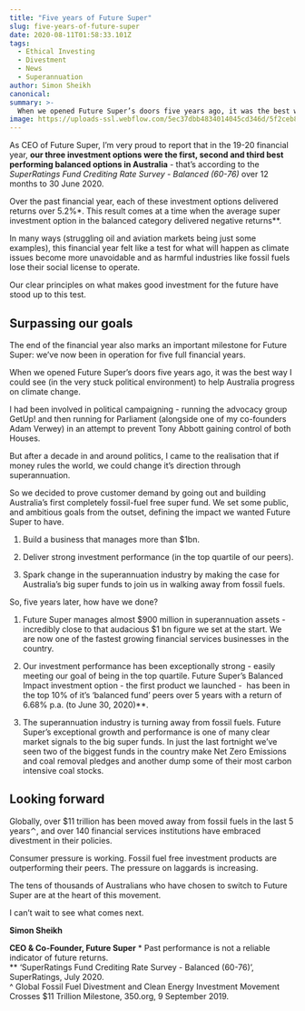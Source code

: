 ```yaml
---
title: "Five years of Future Super"
slug: five-years-of-future-super
date: 2020-08-11T01:58:33.101Z
tags: 
  - Ethical Investing
  - Divestment
  - News
  - Superannuation
author: Simon Sheikh
canonical: 
summary: >-
  When we opened Future Super’s doors five years ago, it was the best way I could see to help Australia progress on climate change.
image: https://uploads-ssl.webflow.com/5ec37dbb4834014045cd346d/5f2ceb8ae5063fded1e53956_image-simonblog.jpg
---
```


As CEO of Future Super, I’m very proud to report that in the 19-20 financial year, **our three investment options were the first, second and third best performing balanced options in Australia** - that’s according to the _SuperRatings Fund Crediting Rate Survey - Balanced (60-76)_ over 12 months to 30 June 2020.  

Over the past financial year, each of these investment options delivered returns over 5.2%\*. This result comes at a time when the average super investment option in the balanced category delivered negative returns\*\*.   

In many ways (struggling oil and aviation markets being just some examples), this financial year felt like a test for what will happen as climate issues become more unavoidable and as harmful industries like fossil fuels lose their social license to operate.  

Our clear principles on what makes good investment for the future have stood up to this test.  

**Surpassing our goals**
------------------------

The end of the financial year also marks an important milestone for Future Super: we’ve now been in operation for five full financial years.   

When we opened Future Super’s doors five years ago, it was the best way I could see (in the very stuck political environment) to help Australia progress on climate change.   

I had been involved in political campaigning - running the advocacy group GetUp! and then running for Parliament (alongside one of my co-founders Adam Verwey) in an attempt to prevent Tony Abbott gaining control of both Houses.   

But after a decade in and around politics, I came to the realisation that if money rules the world, we could change it’s direction through superannuation.   

So we decided to prove customer demand by going out and building Australia’s first completely fossil-fuel free super fund. We set some public, and ambitious goals from the outset, defining the impact we wanted Future Super to have.  

1.  Build a business that manages more than $1bn.  
    

2.  Deliver strong investment performance (in the top quartile of our peers).  
    

3.  Spark change in the superannuation industry by making the case for Australia’s big super funds to join us in walking away from fossil fuels.   
    

So, five years later, how have we done?   

1.  Future Super manages almost $900 million in superannuation assets - incredibly close to that audacious $1 bn figure we set at the start. We are now one of the fastest growing financial services businesses in the country.   
    

2.  Our investment performance has been exceptionally strong - easily meeting our goal of being in the top quartile. Future Super’s Balanced Impact investment option - the first product we launched -  has been in the top 10% of it’s ‘balanced fund’ peers over 5 years with a return of 6.68% p.a. (to June 30, 2020)\*\*.   
    

3.  The superannuation industry is turning away from fossil fuels. Future Super’s exceptional growth and performance is one of many clear market signals to the big super funds. In just the last fortnight we’ve seen two of the biggest funds in the country make Net Zero Emissions and coal removal pledges and another dump some of their most carbon intensive coal stocks.   
    

**Looking forward**
-------------------

Globally, over $11 trillion has been moved away from fossil fuels in the last 5 years⌃, and over 140 financial services institutions have embraced divestment in their policies.   

Consumer pressure is working. Fossil fuel free investment products are outperforming their peers. The pressure on laggards is increasing.   

The tens of thousands of Australians who have chosen to switch to Future Super are at the heart of this movement.   

I can’t wait to see what comes next.

**Simon Sheikh**

**CEO & Co-Founder, Future Super**
\* Past performance is not a reliable indicator of future returns.  
\*\* ‘SuperRatings Fund Crediting Rate Survey - Balanced (60-76)’, SuperRatings, July 2020.  
^ Global Fossil Fuel Divestment and Clean Energy Investment Movement Crosses $11 Trillion Milestone, 350.org, 9 September 2019.
